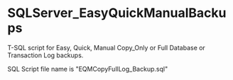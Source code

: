 # SQLServer_EasyQuickManualBackups
T-SQL script for Easy, Quick, Manual Copy_Only or Full Database or Transaction Log backups.

SQL Script file name is "EQMCopyFullLog_Backup.sql"


